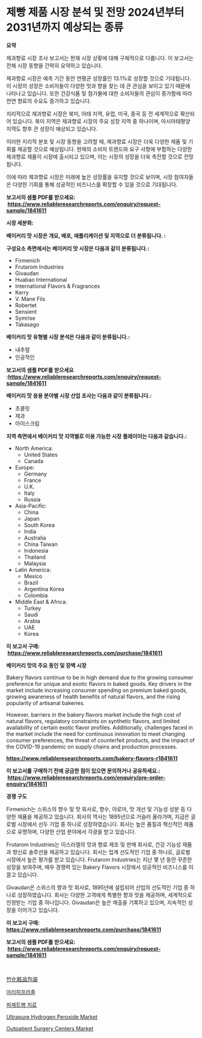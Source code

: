 <p><h1>제빵 제품 시장 분석 및 전망 2024년부터 2031년까지 예상되는 종류</h1></p><p><strong>요약</strong></p>
<p><p>제과향료 시장 조사 보고서는 현재 시장 상황에 대해 구체적으로 다룹니다. 이 보고서는 전체 시장 동향을 간략히 요약하고 있습니다. </p><p>제과향료 시장은 예측 기간 동안 연평균 성장률인 13.1%로 성장할 것으로 기대됩니다. 이 시장의 성장은 소비자들이 다양한 맛과 향을 찾는 데 큰 관심을 보이고 있기 때문에 나타나고 있습니다. 또한 건강식품 및 첨가물에 대한 소비자들의 관심이 증가함에 따라 천연 향료의 수요도 증가하고 있습니다. </p><p>지리적으로 제과향료 시장은 북미, 아태 지역, 유럽, 미국, 중국 등 전 세계적으로 확산되어 있습니다. 북미 지역은 제과향료 시장의 주요 성장 지역 중 하나이며, 아시아태평양 지역도 향후 큰 성장이 예상되고 있습니다. </p><p>이러한 지리적 분포 및 시장 동향을 고려할 때, 제과향료 시장은 더욱 다양한 제품 및 기회를 제공할 것으로 예상됩니다. 현재의 소비자 트렌드와 요구 사항에 부합하는 다양한 제과향료 제품이 시장에 출시되고 있으며, 이는 시장의 성장을 더욱 촉진할 것으로 전망됩니다. </p><p>이에 따라 제과향료 시장은 미래에 높은 성장률을 유지할 것으로 보이며, 시장 참여자들은 다양한 기회를 통해 성공적인 비즈니스를 확장할 수 있을 것으로 기대됩니다.</p></p>
<p><strong>보고서의 샘플 PDF를 받으세요: &nbsp;<a href="https://www.reliableresearchreports.com/enquiry/request-sample/1841611">https://www.reliableresearchreports.com/enquiry/request-sample/1841611</a></strong></p>
<p><strong>시장 세분화:</strong></p>
<p><strong> 베이커리 맛 시장은 개요, 배포, 애플리케이션 및 지역으로 더 분류됩니다. :</strong></p>
<p><strong>구성요소 측면에서는 베이커리 맛 시장은 다음과 같이 분류됩니다.:</strong></p>
<p><ul><li>Firmenich</li><li>Frutarom Industries</li><li>Givaudan</li><li>Huabao International</li><li>International Flavors & Fragrances</li><li>Kerry</li><li>V. Mane Fils</li><li>Robertet</li><li>Sensient</li><li>Symrise</li><li>Takasago</li></ul></p>
<p><strong> 베이커리 맛 유형별 시장 분석은 다음과 같이 분류됩니다.:</strong></p>
<p><ul><li>내추럴</li><li>인공적인</li></ul></p>
<p><strong>보고서의 샘플 PDF를 받으세요 :<a href="https://www.reliableresearchreports.com/enquiry/request-sample/1841611">https://www.reliableresearchreports.com/enquiry/request-sample/1841611</a></strong></p>
<p><strong> 베이커리 맛 응용 분야별 시장 산업 조사는 다음과 같이 분류됩니다.:</strong></p>
<p><ul><li>초콜릿</li><li>제과</li><li>아이스크림</li></ul></p>
<p><strong>지역 측면에서 베이커리 맛 지역별로 이용 가능한 시장 플레이어는 다음과 같습니다.:</strong></p>
<p><ul>
    <li>
        North America:
        <ul>
            <li>United States</li>
            <li>Canada</li>
        </ul>
    </li>
    <li>
        Europe:
        <ul>
            <li>Germany</li>
            <li>France</li>
            <li>U.K.</li>
            <li>Italy</li>
            <li>Russia</li>
        </ul>
    </li>
    <li>
        Asia-Pacific:
        <ul>
            <li>China</li>
            <li>Japan</li>
            <li>South Korea</li>
            <li>India</li>
            <li>Australia</li>
            <li>China Taiwan</li>
            <li>Indonesia</li>
            <li>Thailand</li>
            <li>Malaysia</li>
        </ul>
    </li>
    <li>
        Latin America:
        <ul>
            <li>Mexico</li>
            <li>Brazil</li>
            <li>Argentina Korea</li>
            <li>Colombia</li>
        </ul>
    </li>
    <li>
        Middle East & Africa:
        <ul>
            <li>Turkey</li>
            <li>Saudi</li>
            <li>Arabia</li>
            <li>UAE</li>
            <li>Korea</li>
        </ul>
    </li>
    </ul></p>
<p><strong>이 보고서 구매: &nbsp;<a href="https://www.reliableresearchreports.com/purchase/1841611">https://www.reliableresearchreports.com/purchase/1841611</a></strong></p>
<p><strong>베이커리 맛의 주요 동인 및 장벽 시장</strong></p>
<p><p>Bakery flavors continue to be in high demand due to the growing consumer preference for unique and exotic flavors in baked goods. Key drivers in the market include increasing consumer spending on premium baked goods, growing awareness of health benefits of natural flavors, and the rising popularity of artisanal bakeries.</p><p>However, barriers in the bakery flavors market include the high cost of natural flavors, regulatory constraints on synthetic flavors, and limited availability of certain exotic flavor profiles. Additionally, challenges faced in the market include the need for continuous innovation to meet changing consumer preferences, the threat of counterfeit products, and the impact of the COVID-19 pandemic on supply chains and production processes.</p></p>
<p><strong><a href="https://www.reliableresearchreports.com/bakery-flavors-r1841611">https://www.reliableresearchreports.com/bakery-flavors-r1841611</a></strong></p>
<p><strong>이 보고서를 구매하기 전에 궁금한 점이 있으면 문의하거나 공유하세요.: &nbsp;<a href="https://www.reliableresearchreports.com/enquiry/pre-order-enquiry/1841611">https://www.reliableresearchreports.com/enquiry/pre-order-enquiry/1841611</a></strong></p>
<p><strong>경쟁 구도</strong></p>
<p><p>Firmenich는 스위스의 향수 및 맛 회사로, 향수, 아로마, 맛 개선 및 기능성 성분 등 다양한 제품을 제공하고 있습니다. 회사의 역사는 1895년으로 거슬러 올라가며, 지금은 글로벌 시장에서 선두 기업 중 하나로 성장하였습니다. 회사는 높은 품질과 혁신적인 제품으로 유명하며, 다양한 산업 분야에서 각광을 받고 있습니다.</p><p>Frutarom Industries는 이스라엘의 맛과 향료 제조 및 판매 회사로, 건강 기능성 제품과 향신료 솔루션을 제공하고 있습니다. 회사는 업계 선도적인 기업 중 하나로, 글로벌 시장에서 높은 평가를 받고 있습니다. Frutarom Industries는 지난 몇 년 동안 꾸준한 성장을 보여주며, 매우 경쟁력 있는 Bakery Flavors 시장에서 성공적인 비즈니스를 이끌고 있습니다.</p><p>Givaudan은 스위스의 향과 맛 회사로, 1895년에 설립되어 산업의 선도적인 기업 중 하나로 성장하였습니다. 회사는 다양한 고객에게 특별한 향과 맛을 제공하며, 세계적으로 인정받는 기업 중 하나입니다. Givaudan은 높은 매출을 기록하고 있으며, 지속적인 성장을 이어가고 있습니다.</p></p>
<p><strong>이 보고서 구매: &nbsp; <a href="https://www.reliableresearchreports.com/purchase/1841611">https://www.reliableresearchreports.com/purchase/1841611</a></strong></p>
<p><strong>보고서의 샘플 PDF를 받으세요: &nbsp;<a href="https://www.reliableresearchreports.com/enquiry/request-sample/1841611">https://www.reliableresearchreports.com/enquiry/request-sample/1841611</a></strong><strong></strong></p>
<p>&nbsp;</p>
<p><p><a href="https://medium.com/@gregost89076vddcv/%E7%AB%B9%E8%A3%BD%E5%8C%96%E7%B2%A7%E5%93%81%E3%83%91%E3%83%83%E3%82%B1%E3%83%BC%E3%82%B8%E5%B8%82%E5%A0%B4%E3%83%AC%E3%83%9D%E3%83%BC%E3%83%88%E3%81%AF-%E3%81%93%E3%81%AE%E5%B8%82%E5%A0%B4%E3%81%AE%E6%9C%80%E6%96%B0%E3%83%88%E3%83%AC%E3%83%B3%E3%83%89%E3%81%A8%E6%88%90%E9%95%B7%E6%A9%9F%E4%BC%9A%E3%82%92%E6%98%8E%E3%82%89%E3%81%8B%E3%81%AB%E3%81%97%E3%81%A6%E3%81%84%E3%81%BE%E3%81%99-b3f36b080590">竹化粧品包装</a></p><p><a href="https://medium.com/@emmareed1901/%EC%95%84%EB%A6%AC%ED%94%BC%ED%94%84%EB%9D%BC%EC%A1%B8-%EC%8B%9C%EC%9E%A5-%EC%8B%9C%EC%9E%A5-%EC%A0%90%EC%9C%A0%EC%9C%A8-%EC%8B%9C%EC%9E%A5-%EB%8F%99%ED%96%A5-%EB%B0%8F-%EB%AF%B8%EB%9E%98-%EC%84%B1%EC%9E%A5-%ED%83%90%EC%83%89-5847856372c4">아리피프라졸</a></p><p><a href="https://medium.com/@corneliutrifa2022/%ED%8C%8C%EC%A0%9C%ED%8A%B8%EB%B3%91-%EC%B9%98%EB%A3%8C-%EC%8B%9C%EC%9E%A5-%EB%B3%B4%EA%B3%A0%EC%84%9C%EB%8A%94-%EC%9D%B4-%EC%8B%9C%EC%9E%A5%EC%9D%98-%EC%B5%9C%EC%8B%A0-%ED%8A%B8%EB%A0%8C%EB%93%9C-%EB%B0%8F-%EC%84%B1%EC%9E%A5-%EA%B8%B0%ED%9A%8C%EB%A5%BC-%EB%B3%B4%EC%97%AC%EC%A4%8D%EB%8B%88%EB%8B%A4-0bf0a9286d81">파제트병 치료</a></p><p><a href="https://www.linkedin.com/pulse/ultrapure-hydrogen-peroxide-market-research-report-reveals-mjcme?trackingId=KY97sOMUOj%2FgUXTAKP1B8A%3D%3D">Ultrapure Hydrogen Peroxide Market</a></p><p><a href="https://github.com/moyahfrancoestellec51j635wcx/Market-Research-Report-List-2/blob/main/outpatient-surgery-centers-market.md">Outpatient Surgery Centers Market</a></p></p>